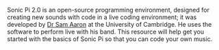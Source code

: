 Sonic Pi 2.0 is an open-source programming environment, designed for creating new sounds with code in a live coding environment; it was developed by [Dr Sam Aaron](http://sam.aaron.name/) at the University of Cambridge. He uses the software to perform live with his band. This resource will help get you started with the basics of Sonic Pi so that you can code your own music.
